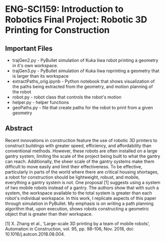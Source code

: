 # ENG-SCI159: Introduction to Robotics Final Project: Robotic 3D Printing for Construction 

## Important Files 
* trajGen2.py - PyBullet simulation of Kuka Iiwa robot printing a geometry in it's own workspace. 
* trajGen3.py - PyBullet simulation of Kuka Iiwa roprinting a geometry that is larger than its workspace 
* extractPaths_orig.ipynb - Python notebook that shows visualization of the paths being extracted from the geometry, and motion planning of the robot 
* robot.py - robot class that controls the robot's motion 
* helper.py - helper functions
* geoPaths.py - file that create paths for the robot to print from a given geometry 


## Abstract 
Recent innovations in construction feature the use of robotic 3D printers to construct buildings with greater speed, efficiency, and affordability than conventional methods.  However, these robots are often installed on a large gantry system, limiting the scale of the project being built to what the gantry can reach. Additionally, the sheer scale of the gantry systems make them difficult to move easily and limit their effectiveness. To be effective, particularly in parts of the world where  there are critical housing shortages, a robot for construction should be lightweight, robust, and mobile, everything a gantry system is not. One proposal [1]   suggests using a system of two mobile robots instead of a gantry. The authors show that with such a system, the workspace available to the total system is greater than each robot's individual workspace. In this work, I replicate aspects of this paper through simulation in PyBullet. My emphasis is on writing a path planning algorithm that, upon execution, shows robots constructing a geometric object that is greater than their workspace. 

[1]	X. Zhang et al., ‘Large-scale 3D printing by a team of mobile robots’, Automation in Construction, vol. 95, pp. 98–106, Nov. 2018, doi: 10.1016/j.autcon.2018.08.004.
